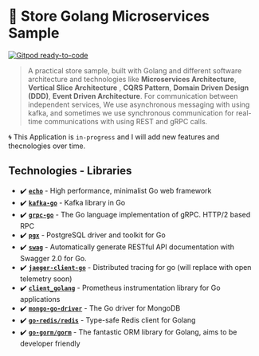 # 🧺 Store Golang Microservices Sample

[![Gitpod ready-to-code](https://img.shields.io/badge/Gitpod-ready--to--code-blue?logo=gitpod&style=flat-square&color=ff69b4)](https://gitpod.io/#https://github.com/mehdihadeli/store-golang-microservices-sample)

> A practical store sample, built with Golang and different software architecture and technologies like **Microservices Architecture**, **Vertical Slice Architecture** , **CQRS Pattern**, **Domain Driven Design (DDD)**, **Event Driven Architecture**. For communication between independent services, We use asynchronous messaging with using kafka, and sometimes we use synchronous communication for real-time communications with using REST and gRPC calls.

🌀 This Application is `in-progress` and I will add new features and thecnologies over time. 


## Technologies - Libraries

- ✔️ **[`echo`](https://github.com/labstack/echo)** - High performance, minimalist Go web framework
- ✔️ **[`kafka-go`](https://github.com/segmentio/kafka-go)** - Kafka library in Go
- ✔️ **[`grpc-go`](https://github.com/grpc/grpc-go)** - The Go language implementation of gRPC. HTTP/2 based RPC
- ✔️ **[`pgx`](https://github.com/jackc/pgx)** - PostgreSQL driver and toolkit for Go
- ✔️ **[`swag`](https://github.com/swaggo/swag)** - Automatically generate RESTful API documentation with Swagger 2.0 for Go.
- ✔️ **[`jaeger-client-go`](https://github.com/jaegertracing/jaeger-client-go)** - Distributed tracing for go (will replace with open telemetry soon)
- ✔️ **[`client_golang`](github.com/prometheus/client_golang)** - Prometheus instrumentation library for Go applications
- ✔️ **[`mongo-go-driver`](https://github.com/mongodb/mongo-go-driver)** - The Go driver for MongoDB
- ✔️ **[`go-redis/redis`](https://github.com/go-redis/redis)** - Type-safe Redis client for Golang
- ✔️ **[`go-gorm/gorm`](https://github.com/go-gorm/gorm)** - The fantastic ORM library for Golang, aims to be developer friendly

